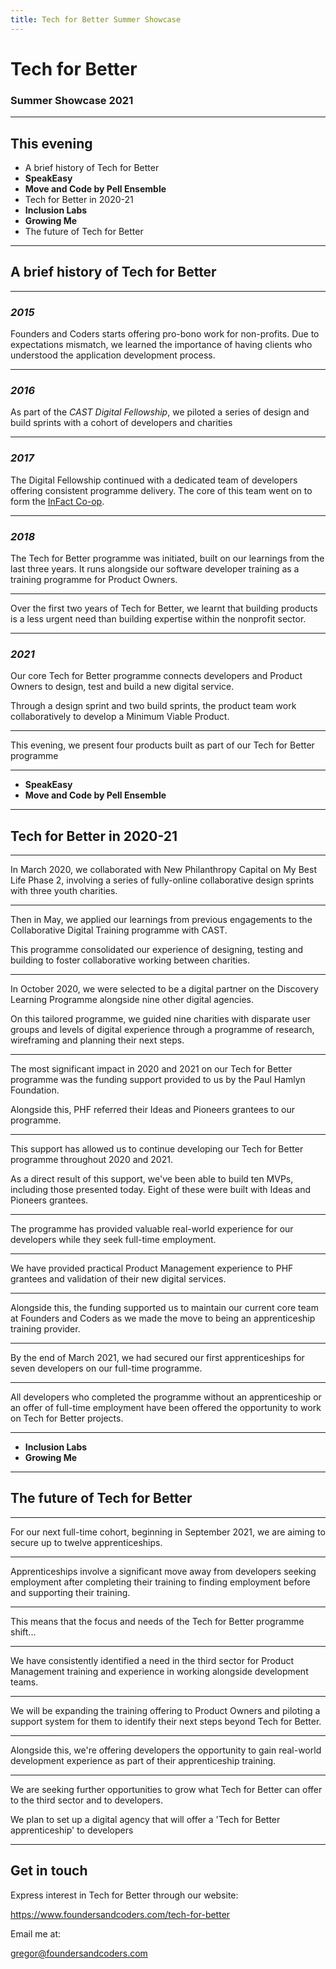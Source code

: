 ```yaml
---
title: Tech for Better Summer Showcase
---
```


# Tech for Better

### Summer Showcase 2021

---

## This evening

- A brief history of Tech for Better
- **SpeakEasy**
- **Move and Code by Pell Ensemble**
- Tech for Better in 2020-21
- **Inclusion Labs**
- **Growing Me**
- The future of Tech for Better

---

## A brief history of Tech for Better

---

### _2015_

Founders and Coders starts offering pro-bono work for non-profits. Due to expectations mismatch, we learned the importance of having clients who understood the application development process.

---

### _2016_

As part of the _CAST Digital Fellowship_, we piloted a series of design and build sprints with a cohort of developers and charities

---

### _2017_

The Digital Fellowship continued with a dedicated team of developers offering consistent programme delivery. The core of this team went on to form the [InFact Co-op](https://www.infactcoop.com/).

---

### _2018_

The Tech for Better programme was initiated, built on our learnings from the last three years. It runs alongside our software developer training as a training programme for Product Owners.

---

Over the first two years of Tech for Better, we learnt that building products is a less urgent need than building expertise within the nonprofit sector.

---

### _2021_

Our core Tech for Better programme connects developers and Product Owners to design, test and build a new digital service.

Through a design sprint and two build sprints, the product team work collaboratively to develop a Minimum Viable Product.

---

This evening, we present four products built as part of our Tech for Better programme

---

- **SpeakEasy**
- **Move and Code by Pell Ensemble**

---

## Tech for Better in 2020-21

---

In March 2020, we collaborated with New Philanthropy Capital on My Best Life Phase 2, involving a series of fully-online collaborative design sprints with three youth charities.

---

Then in May, we applied our learnings from previous engagements to the Collaborative Digital Training programme with CAST.

This programme consolidated our experience of designing, testing and building to foster collaborative working between charities.

---

In October 2020, we were selected to be a digital partner on the Discovery Learning Programme alongside nine other digital agencies.

On this tailored programme, we guided nine charities with disparate user groups and levels of digital experience through a programme of research, wireframing and planning their next steps.

---

The most significant impact in 2020 and 2021 on our Tech for Better programme was the funding support provided to us by the Paul Hamlyn Foundation.

Alongside this, PHF referred their Ideas and Pioneers grantees to our programme.

---

This support has allowed us to continue developing our Tech for Better programme throughout 2020 and 2021.

As a direct result of this support, we've been able to build ten MVPs, including those presented today. Eight of these were built with Ideas and Pioneers grantees.

---

The programme has provided valuable real-world experience for our developers while they seek full-time employment.

---

We have provided practical Product Management experience to PHF grantees and validation of their new digital services.

---

Alongside this, the funding supported us to maintain our current core team at Founders and Coders as we made the move to being an apprenticeship training provider.

---

By the end of March 2021, we had secured our first apprenticeships for seven developers on our full-time programme.

---

All developers who completed the programme without an apprenticeship or an offer of full-time employment have been offered the opportunity to work on Tech for Better projects.

---

- **Inclusion Labs**
- **Growing Me**

---

## The future of Tech for Better

---

For our next full-time cohort, beginning in September 2021, we are aiming to secure up to twelve apprenticeships.

---

Apprenticeships involve a significant move away from developers seeking employment after completing their training to finding employment before and supporting their training.

---

This means that the focus and needs of the Tech for Better programme shift...

---

We have consistently identified a need in the third sector for Product Management training and experience in working alongside development teams.

---

We will be expanding the training offering to Product Owners and piloting a support system for them to identify their next steps beyond Tech for Better.

---

Alongside this, we're offering developers the opportunity to gain real-world development experience as part of their apprenticeship training.

---

We are seeking further opportunities to grow what Tech for Better can offer to the third sector and to developers.

We plan to set up a digital agency that will offer a 'Tech for Better apprenticeship' to developers

---

## Get in touch

Express interest in Tech for Better through our website:

https://www.foundersandcoders.com/tech-for-better

Email me at:

gregor@foundersandcoders.com
